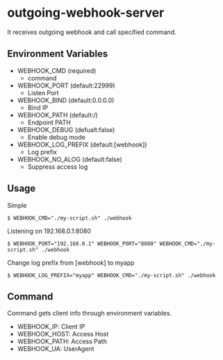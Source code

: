 # outgoing-webhook-server
It receives outgoing webhook and call specified command.

## Environment Variables

* WEBHOOK_CMD (required)
   * command
* WEBHOOK_PORT (default:22999)
   * Listen Port
* WEBHOOK_BIND (default:0.0.0.0)
   * Bind IP
* WEBHOOK_PATH (default:/)
   * Endpoint PATH
* WEBHOOK_DEBUG (defualt:false)
   * Enable debug mode
* WEBHOOK_LOG_PREFIX (default:[webhook])
   * Log prefix
* WEBHOOK_NO_ALOG (default:false)
   * Suppress access log

## Usage

Simple 

```
$ WEBHOOK_CMD="./my-script.sh" ./webhook 
```

Listening on 192.168.0.1:8080

```
$ WEBHOOK_PORT="192.168.0.1" WEBHOOK_PORT="8080" WEBHOOK_CMD="./my-script.sh" ./webhook 
```

Change log prefix from [webhook] to myapp

```
$ WEBHOOK_LOG_PREFIX="myapp" WEBHOOK_CMD="./my-script.sh" ./webhook 
```

## Command

Command gets client info through environment variables.

* WEBHOOK_IP: Client IP
* WEBHOOK_HOST: Access Host
* WEBHOOK_PATH: Access Path
* WEBHOOK_UA: UserAgent
